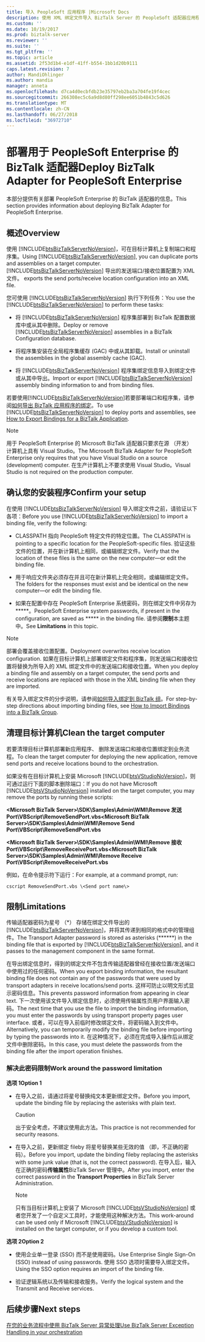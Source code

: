 ```yaml
---
title: 导入 PeopleSoft 应用程序 |Microsoft Docs
description: 使用 XML 绑定文件导入 BizTalk Server 的 PeopleSoft 适配器应用程序和导入时读取的任何限制
ms.custom: ''
ms.date: 10/19/2017
ms.prod: biztalk-server
ms.reviewer: ''
ms.suite: ''
ms.tgt_pltfrm: ''
ms.topic: article
ms.assetid: 2f53d1b4-e1df-41ff-b554-1bb1d20b9111
caps.latest.revision: 7
author: MandiOhlinger
ms.author: mandia
manager: anneta
ms.openlocfilehash: d7ca4d0ecbfdb23e35797eb2ba3a704fe19f4cec
ms.sourcegitcommit: 266308ec5c6a9d8d80ff298ee6051b4843c5d626
ms.translationtype: MT
ms.contentlocale: zh-CN
ms.lasthandoff: 06/27/2018
ms.locfileid: "36972710"
---
```

# <a name="deploy-biztalk-adapter-for-peoplesoft-enterprise"></a><span data-ttu-id="827c0-103">部署用于 PeopleSoft Enterprise 的 BizTalk 适配器</span><span class="sxs-lookup"><span data-stu-id="827c0-103">Deploy BizTalk Adapter for PeopleSoft Enterprise</span></span>
<span data-ttu-id="827c0-104">本部分提供有关部署 PeopleSoft Enterprise 的 BizTalk 适配器的信息。</span><span class="sxs-lookup"><span data-stu-id="827c0-104">This section provides information about deploying BizTalk Adapter for PeopleSoft Enterprise.</span></span>  

## <a name="overview"></a><span data-ttu-id="827c0-105">概述</span><span class="sxs-lookup"><span data-stu-id="827c0-105">Overview</span></span>
<span data-ttu-id="827c0-106">使用 [!INCLUDE[btsBizTalkServerNoVersion](../includes/btsbiztalkservernoversion-md.md)]，可在目标计算机上复制端口和程序集。</span><span class="sxs-lookup"><span data-stu-id="827c0-106">Using [!INCLUDE[btsBizTalkServerNoVersion](../includes/btsbiztalkservernoversion-md.md)], you can duplicate ports and assemblies on a target computer.</span></span> [!INCLUDE[btsBizTalkServerNoVersion](../includes/btsbiztalkservernoversion-md.md)]<span data-ttu-id="827c0-107"> 导出的发送端口/接收位置配置为 XML 文件。</span><span class="sxs-lookup"><span data-stu-id="827c0-107"> exports the send ports/receive location configuration into an XML file.</span></span>  
  
 <span data-ttu-id="827c0-108">您可使用 [!INCLUDE[btsBizTalkServerNoVersion](../includes/btsbiztalkservernoversion-md.md)] 执行下列任务：</span><span class="sxs-lookup"><span data-stu-id="827c0-108">You use the [!INCLUDE[btsBizTalkServerNoVersion](../includes/btsbiztalkservernoversion-md.md)] to perform these tasks:</span></span>  
  
- <span data-ttu-id="827c0-109">将 [!INCLUDE[btsBizTalkServerNoVersion](../includes/btsbiztalkservernoversion-md.md)] 程序集部署到 BizTalk 配置数据库中或从其中删除。</span><span class="sxs-lookup"><span data-stu-id="827c0-109">Deploy or remove [!INCLUDE[btsBizTalkServerNoVersion](../includes/btsbiztalkservernoversion-md.md)] assemblies in a BizTalk Configuration database.</span></span>  
  
- <span data-ttu-id="827c0-110">将程序集安装在全局程序集缓存 (GAC) 中或从其卸载。</span><span class="sxs-lookup"><span data-stu-id="827c0-110">Install or uninstall the assemblies in the global assembly cache (GAC).</span></span>  
  
- <span data-ttu-id="827c0-111">将 [!INCLUDE[btsBizTalkServerNoVersion](../includes/btsbiztalkservernoversion-md.md)] 程序集绑定信息导入到绑定文件或从其中导出。</span><span class="sxs-lookup"><span data-stu-id="827c0-111">Import or export [!INCLUDE[btsBizTalkServerNoVersion](../includes/btsbiztalkservernoversion-md.md)] assembly binding information to and from binding files.</span></span>  
  
<span data-ttu-id="827c0-112">若要使用[!INCLUDE[btsBizTalkServerNoVersion](../includes/btsbiztalkservernoversion-md.md)]若要部署端口和程序集，请参阅[如何导出 BizTalk 应用程序的绑定](../core/how-to-export-bindings-for-a-biztalk-application.md)。</span><span class="sxs-lookup"><span data-stu-id="827c0-112">To use [!INCLUDE[btsBizTalkServerNoVersion](../includes/btsbiztalkservernoversion-md.md)] to deploy ports and assemblies, see [How to Export Bindings for a BizTalk Application](../core/how-to-export-bindings-for-a-biztalk-application.md).</span></span>  
  
> [!NOTE]
>  <span data-ttu-id="827c0-113">用于 PeopleSoft Enterprise 的 Microsoft BizTalk 适配器只要求在源 （开发） 计算机上具有 Visual Studio。</span><span class="sxs-lookup"><span data-stu-id="827c0-113">The Microsoft BizTalk Adapter for PeopleSoft Enterprise only requires that you have Visual Studio on a source (development) computer.</span></span> <span data-ttu-id="827c0-114">在生产计算机上不要求使用 Visual Studio。</span><span class="sxs-lookup"><span data-stu-id="827c0-114">Visual Studio is not required on the production computer.</span></span>  

## <a name="confirm-your-setup"></a><span data-ttu-id="827c0-115">确认您的安装程序</span><span class="sxs-lookup"><span data-stu-id="827c0-115">Confirm your setup</span></span>
<span data-ttu-id="827c0-116">在使用 [!INCLUDE[btsBizTalkServerNoVersion](../includes/btsbiztalkservernoversion-md.md)] 导入绑定文件之前，请验证以下各项：</span><span class="sxs-lookup"><span data-stu-id="827c0-116">Before you use [!INCLUDE[btsBizTalkServerNoVersion](../includes/btsbiztalkservernoversion-md.md)] to import a binding file, verify the following:</span></span>  
  
-   <span data-ttu-id="827c0-117">CLASSPATH 指向 PeopleSoft 特定文件的特定位置。</span><span class="sxs-lookup"><span data-stu-id="827c0-117">The CLASSPATH is pointing to a specific location for the PeopleSoft-specific files.</span></span> <span data-ttu-id="827c0-118">验证这些文件的位置，并在新计算机上相同，或编辑绑定文件。</span><span class="sxs-lookup"><span data-stu-id="827c0-118">Verify that the location of these files is the same on the new computer—or edit the binding file.</span></span>  
  
-   <span data-ttu-id="827c0-119">用于响应文件夹必须存在并且可在新计算机上完全相同，或编辑绑定文件。</span><span class="sxs-lookup"><span data-stu-id="827c0-119">The folders for the responses must exist and be identical on the new computer—or edit the binding file.</span></span>  
  
-   <span data-ttu-id="827c0-120">如果在配置中存在 PeopleSoft Enterprise 系统密码，则在绑定文件中另存为 \*\*\*\*\*。</span><span class="sxs-lookup"><span data-stu-id="827c0-120">PeopleSoft Enterprise system passwords, if present in the configuration, are saved as \*\*\*\*\* in the binding file.</span></span> <span data-ttu-id="827c0-121">请参阅**限制**本主题中。</span><span class="sxs-lookup"><span data-stu-id="827c0-121">See **Limitations** in this topic.</span></span>

> [!NOTE]
>  <span data-ttu-id="827c0-122">部署会覆盖接收位置配置。</span><span class="sxs-lookup"><span data-stu-id="827c0-122">Deployment overwrites receive location configuration.</span></span> <span data-ttu-id="827c0-123">如果在目标计算机上部署绑定文件和程序集，则发送端口和接收位置将替换为所导入的 XML 绑定文件中的发送端口和接收位置。</span><span class="sxs-lookup"><span data-stu-id="827c0-123">When you deploy a binding file and assembly on a target computer, the send ports and receive locations are replaced with those in the XML binding file when they are imported.</span></span>  
  
 <span data-ttu-id="827c0-124">有关导入绑定文件的分步说明，请参阅[如何导入绑定到 BizTalk 组](../core/how-to-import-bindings-into-a-biztalk-group.md)。</span><span class="sxs-lookup"><span data-stu-id="827c0-124">For step-by-step directions about importing binding files, see [How to Import Bindings into a BizTalk Group](../core/how-to-import-bindings-into-a-biztalk-group.md).</span></span> 
  
## <a name="clean-the-target-computer"></a><span data-ttu-id="827c0-125">清理目标计算机</span><span class="sxs-lookup"><span data-stu-id="827c0-125">Clean the target computer</span></span>
<span data-ttu-id="827c0-126">若要清理目标计算机部署新应用程序、 删除发送端口和接收位置绑定到业务流程。</span><span class="sxs-lookup"><span data-stu-id="827c0-126">To clean the target computer for deploying the new application, remove send ports and receive locations bound to the orchestration.</span></span>  
  
<span data-ttu-id="827c0-127">如果没有在目标计算机上安装 Microsoft [!INCLUDE[btsVStudioNoVersion](../includes/btsvstudionoversion-md.md)]，则可通过运行下面的脚本删除端口：</span><span class="sxs-lookup"><span data-stu-id="827c0-127">If you do not have Microsoft [!INCLUDE[btsVStudioNoVersion](../includes/btsvstudionoversion-md.md)] installed on the target computer, you may remove the ports by running these scripts:</span></span>  
  
<span data-ttu-id="827c0-128">**\<Microsoft BizTalk Server\>\SDK\Samples\Admin\WMI\Remove 发送 Port\VBScript\RemoveSendPort.vbs**</span><span class="sxs-lookup"><span data-stu-id="827c0-128">**\<Microsoft BizTalk Server\>\SDK\Samples\Admin\WMI\Remove Send Port\VBScript\RemoveSendPort.vbs**</span></span>  
  
<span data-ttu-id="827c0-129">**\<Microsoft BizTalk Server\>\SDK\Samples\Admin\WMI\Remove 接收 Port\VBScript\RemoveReceivePort.vbs**</span><span class="sxs-lookup"><span data-stu-id="827c0-129">**\<Microsoft BizTalk Server\>\SDK\Samples\Admin\WMI\Remove Receive Port\VBScript\RemoveReceivePort.vbs**</span></span>  
  
<span data-ttu-id="827c0-130">例如，在命令提示符下运行：</span><span class="sxs-lookup"><span data-stu-id="827c0-130">For example, at a command prompt, run:</span></span>  
  
```
cscript RemoveSendPort.vbs \<Send port name\>
```

## <a name="limitations"></a><span data-ttu-id="827c0-131">限制</span><span class="sxs-lookup"><span data-stu-id="827c0-131">Limitations</span></span>
<span data-ttu-id="827c0-132">传输适配器密码为星号 （\*） 存储在绑定文件导出的[!INCLUDE[btsBizTalkServerNoVersion](../includes/btsbiztalkservernoversion-md.md)]，并将其传递到相同的格式中的管理组件。</span><span class="sxs-lookup"><span data-stu-id="827c0-132">The Transport Adapter password is stored as asterisks (******) in the binding file that is exported by [!INCLUDE[btsBizTalkServerNoVersion](../includes/btsbiztalkservernoversion-md.md)], and it passes to the management component in the same format.</span></span>  
  
 <span data-ttu-id="827c0-133">在导出绑定信息时，得到的绑定文件不包含传输适配器曾经在接收位置/发送端口中使用过的任何密码。</span><span class="sxs-lookup"><span data-stu-id="827c0-133">When you export binding information, the resultant binding file does not contain any of the passwords that were used by transport adapters in receive locations/send ports.</span></span> <span data-ttu-id="827c0-134">这样可防止以明文形式显示密码信息。</span><span class="sxs-lookup"><span data-stu-id="827c0-134">This prevents password information from appearing in clear text.</span></span> <span data-ttu-id="827c0-135">下一次使用该文件导入绑定信息时，必须使用传输属性页用户界面输入密码。</span><span class="sxs-lookup"><span data-stu-id="827c0-135">The next time that you use the file to import the binding information, you must enter the passwords by using transport property pages user interface.</span></span> <span data-ttu-id="827c0-136">或者，可以在导入前临时修改绑定文件，将密码输入到文件中。</span><span class="sxs-lookup"><span data-stu-id="827c0-136">Alternatively, you can temporarily modify the binding file before importing by typing the passwords into it.</span></span> <span data-ttu-id="827c0-137">在这种情况下，必须在完成导入操作后从绑定文件中删除密码。</span><span class="sxs-lookup"><span data-stu-id="827c0-137">In this case, you must delete the passwords from the binding file after the import operation finishes.</span></span>  
  

### <a name="work-around-the-password-limitation"></a><span data-ttu-id="827c0-138">解决此密码限制</span><span class="sxs-lookup"><span data-stu-id="827c0-138">Work around the password limitation</span></span>  

<span data-ttu-id="827c0-139">**选项 1**</span><span class="sxs-lookup"><span data-stu-id="827c0-139">**Option 1**</span></span>   
  
- <span data-ttu-id="827c0-140">在导入之前，请通过将星号替换纯文本更新绑定文件。</span><span class="sxs-lookup"><span data-stu-id="827c0-140">Before you import, update the binding file by replacing the asterisks with plain text.</span></span>  
  
  > [!CAUTION]
  >  <span data-ttu-id="827c0-141">出于安全考虑，不建议使用此方法。</span><span class="sxs-lookup"><span data-stu-id="827c0-141">This practice is not recommended for security reasons.</span></span>  
  
- <span data-ttu-id="827c0-142">在导入之前，更新绑定 fileby 将星号替换某些无效的值 （即，不正确的密码）。</span><span class="sxs-lookup"><span data-stu-id="827c0-142">Before you import, update the binding fileby replacing the asterisks with some junk value (that is, not the correct password).</span></span> <span data-ttu-id="827c0-143">在导入后，输入在正确的密码**传输属性**BizTalk Server 管理中。</span><span class="sxs-lookup"><span data-stu-id="827c0-143">After you import, enter the correct password in the **Transport Properties** in BizTalk Server Administration.</span></span>  
  
  > [!NOTE]
  >  <span data-ttu-id="827c0-144">只有当目标计算机上安装了 Microsoft [!INCLUDE[btsVStudioNoVersion](../includes/btsvstudionoversion-md.md)] 或者您开发了一个自定义工具时，才能使用这种解决方法。</span><span class="sxs-lookup"><span data-stu-id="827c0-144">This work-around can be used only if Microsoft [!INCLUDE[btsVStudioNoVersion](../includes/btsvstudionoversion-md.md)] is installed on the target computer, or if you develop a custom tool.</span></span>  
  
<span data-ttu-id="827c0-145">**选项 2**</span><span class="sxs-lookup"><span data-stu-id="827c0-145">**Option 2**</span></span>  
  
-   <span data-ttu-id="827c0-146">使用企业单一登录 (SSO) 而不是使用密码。</span><span class="sxs-lookup"><span data-stu-id="827c0-146">Use Enterprise Single Sign-On (SSO) instead of using passwords.</span></span> <span data-ttu-id="827c0-147">使用 SSO 选项时需要导入绑定文件。</span><span class="sxs-lookup"><span data-stu-id="827c0-147">Using the SSO option requires an import of the binding file.</span></span>  
  
- <span data-ttu-id="827c0-148">验证逻辑系统以及传输和接收服务。</span><span class="sxs-lookup"><span data-stu-id="827c0-148">Verify the logical system and the Transmit and Receive services.</span></span> 
  
## <a name="next-steps"></a><span data-ttu-id="827c0-149">后续步骤</span><span class="sxs-lookup"><span data-stu-id="827c0-149">Next steps</span></span>
[<span data-ttu-id="827c0-150">在您的业务流程中使用 BizTalk Server 异常处理</span><span class="sxs-lookup"><span data-stu-id="827c0-150">Use BizTalk Server Exception Handling in your orchestration</span></span>](../core/using-biztalk-server-exception-handling2.md)